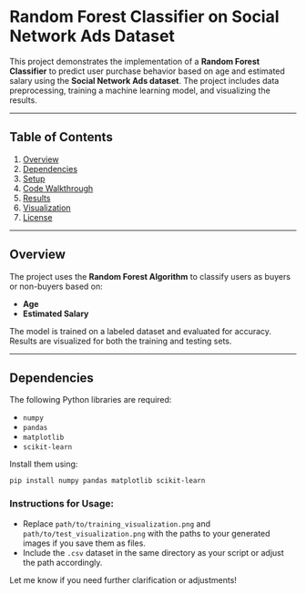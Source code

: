 # Random Forest Classifier on Social Network Ads Dataset

This project demonstrates the implementation of a **Random Forest Classifier** to predict user purchase behavior based on age and estimated salary using the **Social Network Ads dataset**. The project includes data preprocessing, training a machine learning model, and visualizing the results.

---

## Table of Contents

1. [Overview](#overview)
2. [Dependencies](#dependencies)
3. [Setup](#setup)
4. [Code Walkthrough](#code-walkthrough)
5. [Results](#results)
6. [Visualization](#visualization)
7. [License](#license)

---

## Overview

The project uses the **Random Forest Algorithm** to classify users as buyers or non-buyers based on:
- **Age**
- **Estimated Salary**

The model is trained on a labeled dataset and evaluated for accuracy. Results are visualized for both the training and testing sets.

---

## Dependencies

The following Python libraries are required:
- `numpy`
- `pandas`
- `matplotlib`
- `scikit-learn`

Install them using:


`pip install numpy pandas matplotlib scikit-learn`


### Instructions for Usage:
- Replace `path/to/training_visualization.png` and `path/to/test_visualization.png` with the paths to your generated images if you save them as files.
- Include the `.csv` dataset in the same directory as your script or adjust the path accordingly.

Let me know if you need further clarification or adjustments!

